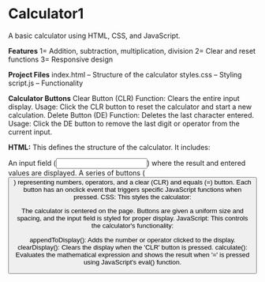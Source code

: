 # Calculator1
A basic calculator using HTML, CSS, and JavaScript.

**Features**
1= Addition, subtraction, multiplication, division
2= Clear and reset functions
3= Responsive design

**Project Files**
index.html – Structure of the calculator
styles.css – Styling
script.js – Functionality

**Calculator Buttons**
Clear Button (CLR)
Function: Clears the entire input display.
Usage: Click the CLR button to reset the calculator and start a new calculation.
Delete Button (DE)
Function: Deletes the last character entered.
Usage: Click the DE button to remove the last digit or operator from the current input.


**HTML:** This defines the structure of the calculator. It includes:

An input field (<input>) where the result and entered values are displayed.
A series of buttons (<button>) representing numbers, operators, and a clear (CLR) and equals (=) button. Each button has an onclick event that triggers specific JavaScript functions when pressed.
CSS: This styles the calculator:

The calculator is centered on the page.
Buttons are given a uniform size and spacing, and the input field is styled for proper display.
JavaScript: This controls the calculator's functionality:

appendToDisplay(): Adds the number or operator clicked to the display.
clearDisplay(): Clears the display when the 'CLR' button is pressed.
calculate(): Evaluates the mathematical expression and shows the result when '=' is pressed using JavaScript's eval() function.






